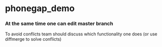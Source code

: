 # phonegap_demo

### At the same time one can edit master branch
To avoid conflicts team should discuss which functionality one does (or use diffmerge to solve conflicts)